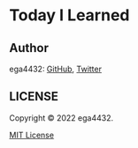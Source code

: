 # Today I Learned

## Author

ega4432: [GitHub](https://github.com/ega4432), [Twitter](https://twitter.com/ega4432)

## LICENSE

Copyright © 2022 ega4432.

[MIT License](https://github.com/ega4432/til/blob/main/LICENSE)
